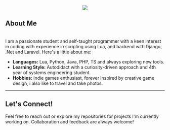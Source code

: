 
<p align="center">
    <img src="https://readme-typing-svg.herokuapp.com?font=Time+New+Roman&color=cyan&size=25&center=true&vCenter=true&width=600&height=100&lines=Welcome+to+my+GitHub+profile;Mastering+the+world+of+code;Learning+something+new+every+day"></a>
</p>

**About Me**
---
<br>
I am a passionate student and self-taught programmer with a keen interest in coding with experience in scripting using Lua, and backend with Django, .Net and Laravel. Here's a little about me:

- **Languages:** Lua, Python, Java, PHP, TS and always exploring new tools.
- **Learning Style:** Autodidact with a curiosity-driven approach and 4th year of systems engineering student.
- **Hobbies:** Indie games enthusiast, forever inspired by creative game design, i also like to travel and take photos.

---

## **Let's Connect!**
Feel free to reach out or explore my repositories for projects I'm currently working on. Collaboration and feedback are always welcome!


<br><br>
